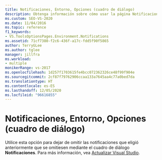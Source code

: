 ```yaml
---
title: Notificaciones, Entorno, Opciones (cuadro de diálogo)
description: Obtenga información sobre cómo usar la página Notificaciones de la sección Entorno para dejar de omitir las notificaciones que antes ha decidido omitir mediante el cuadro de diálogo Notificaciones.
ms.custom: SEO-VS-2020
ms.date: 11/04/2016
ms.topic: reference
f1_keywords:
- VS.ToolsOptionsPages.Environment.Notifications
ms.assetid: 71cf7380-f2c6-436f-a17c-fdd5f90f5865
author: TerryGLee
ms.author: tglee
manager: jillfra
ms.workload:
- multiple
monikerRange: vs-2017
ms.openlocfilehash: 1d257f1703615fe4bcc072362326ce48f99f904e
ms.sourcegitcommit: 2cf87f79762906ccaa133a7645aa4c77a0bed7da
ms.translationtype: HT
ms.contentlocale: es-ES
ms.lasthandoff: 12/05/2020
ms.locfileid: "96616855"
---
```

# <a name="notifications-environment-options-dialog-box"></a>Notificaciones, Entorno, Opciones (cuadro de diálogo)

Utilice esta opción para dejar de omitir las notificaciones que eligió anteriormente que se omitiesen mediante el cuadro de diálogo **Notificaciones**. Para más información, vea [Actualizar Visual Studio](../../install/update-visual-studio.md).